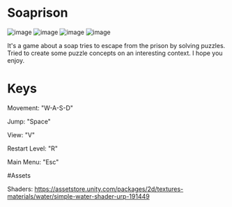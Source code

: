 # Soaprison

![image](https://user-images.githubusercontent.com/24762808/191365128-ec289ed5-3ac2-45c8-a466-c6d7773f04d4.png)
![image](https://user-images.githubusercontent.com/24762808/191364944-fe7d066f-f2dc-4518-9de3-459eefb07aed.png)
![image](https://user-images.githubusercontent.com/24762808/191365034-56f3efcf-ceab-4e53-83ed-3ef42301ea72.png)
![image](https://user-images.githubusercontent.com/24762808/191365060-f826a6ba-3311-4feb-a96f-e79f175387af.png)

It's a game about a soap tries to escape from the prison by solving puzzles. Tried to create some puzzle concepts on an interesting context. I hope you enjoy.

# Keys

Movement: "W-A-S-D"

Jump: "Space"

View: "V"

Restart Level: "R"

Main Menu: "Esc"

#Assets

Shaders: https://assetstore.unity.com/packages/2d/textures-materials/water/simple-water-shader-urp-191449
